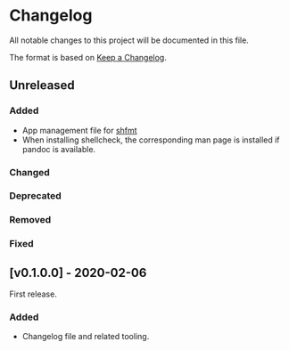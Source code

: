 # Changelog
All notable changes to this project will be documented in this file.

The format is based on [Keep a Changelog](https://keepachangelog.com/en/1.0.0/).

## Unreleased
### Added
- App management file for [shfmt](https://github.com/mvdan/sh)
- When installing shellcheck, the corresponding man page is installed if pandoc is available.
### Changed
### Deprecated
### Removed
### Fixed

## [v0.1.0.0] - 2020-02-06
First release.
### Added
- Changelog file and related tooling.

